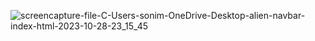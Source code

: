 ![screencapture-file-C-Users-sonim-OneDrive-Desktop-alien-navbar-index-html-2023-10-28-23_15_45](https://github.com/Mihir-72/pr.navbar/assets/144117994/471c8256-9b2f-4787-ba3e-1e72a7d97bac)


